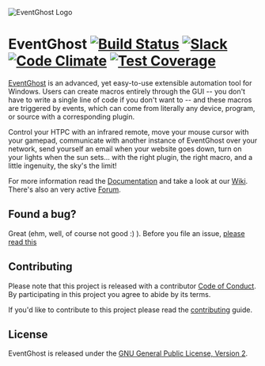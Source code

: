 
![EventGhost Logo](images/logo.png)
# EventGhost   [![Build Status](https://ci.appveyor.com/api/projects/status/tpubtsel5yxek8wx/branch/master?svg=true)](https://ci.appveyor.com/project/EventGhost/eventghost/branch/master/artifacts)   [![Slack](https://img.shields.io/badge/join_us_on_Slack--brightgreen.svg?logo=slack&longCache=false&style=flat&logoWidth=20)](https://join.slack.com/t/eventghost/shared_invite/enQtNDYwMDU1OTE0ODY1LWUxMGY2MGY3OTNiNmIxZDBiYTQwOTQ1NjJiNmVmN2EyYWVlMjg4MzUwYTU3ZGViZTQyOTg3OGU4ZTA2N2MxMzk)   [![Code Climate](https://codeclimate.com/github/EventGhost/EventGhost/badges/gpa.svg)](https://codeclimate.com/github/EventGhost/EventGhost)   [![Test Coverage](https://codeclimate.com/github/EventGhost/EventGhost/badges/coverage.svg)](https://codeclimate.com/github/EventGhost/EventGhost/coverage)



[EventGhost](http://www.eventghost.org) is an advanced, yet easy-to-use extensible automation tool for Windows. Users can create macros entirely through the GUI -- you don't have to write a single line of code if you don't want to -- and these macros are triggered by events, which can come from literally any device, program, or source with a corresponding plugin.

Control your HTPC with an infrared remote, move your mouse cursor with your gamepad, communicate with another instance of EventGhost over your network, send yourself an email when your website goes down, turn on your lights when the sun sets... with the right plugin, the right macro, and a little ingenuity, the sky's the limit!

For more information read the [Documentation](http://www.eventghost.org/docs/) and take a look at our [Wiki](http://www.eventghost.org/mediawiki/). There's also an very active [Forum](http://www.eventghost.org/forum/).



Found a bug?
------------

Great (ehm, well, of course not good :) ). Before you file an issue, [please read this](CONTRIBUTING.md#i-want-to-report-a-bug)



Contributing
------------

Please note that this project is released with a contributor [Code of Conduct](code_of_conduct.md). By participating in this project you agree to abide by its terms.

If you'd like to contribute to this project please read the [contributing](CONTRIBUTING.md) guide.



License
-------

EventGhost is released under the [GNU General Public License, Version 2](gpl-2.0.md).

